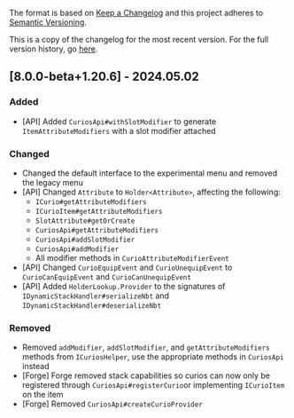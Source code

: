 The format is based on [Keep a Changelog](http://keepachangelog.com/en/1.0.0/) and this project adheres to [Semantic Versioning](http://semver.org/spec/v2.0.0.html).

This is a copy of the changelog for the most recent version. For the full version history, go [here](https://github.com/TheIllusiveC4/Curios/blob/1.20.4/CHANGELOG.md).

## [8.0.0-beta+1.20.6] - 2024.05.02
### Added
- [API] Added `CuriosApi#withSlotModifier` to generate `ItemAttributeModifiers` with a slot modifier attached
### Changed
- Changed the default interface to the experimental menu and removed the legacy menu
- [API] Changed `Attribute` to `Holder<Attribute>`, affecting the following:
    - `ICurio#getAttributeModifiers`
    - `ICurioItem#getAttributeModifiers`
    - `SlotAttribute#getOrCreate`
    - `CuriosApi#getAttributeModifiers`
    - `CuriosApi#addSlotModifier`
    - `CuriosApi#addModifier`
    - All modifier methods in `CurioAttributeModifierEvent`
- [API] Changed `CurioEquipEvent` and `CurioUnequipEvent` to `CurioCanEquipEvent` and `CurioCanUnequipEvent`
- [API] Added `HolderLookup.Provider` to the signatures of `IDynamicStackHandler#serializeNbt` and `IDynamicStackHandler#deserializeNbt`
### Removed
- Removed `addModifier`, `addSlotModifier`, and `getAttributeModifiers` methods from `ICuriosHelper`, use the appropriate methods in `CuriosApi` instead
- [Forge] Forge removed stack capabilities so curios can now only be registered through `CuriosApi#registerCurio`or implementing `ICurioItem` on the item
- [Forge] Removed `CuriosApi#createCurioProvider`
